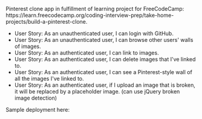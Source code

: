 <p>Pinterest clone app in fulfillment of learning project for FreeCodeCamp: https://learn.freecodecamp.org/coding-interview-prep/take-home-projects/build-a-pinterest-clone.</p>

<ul>
<li>User Story: As an unauthenticated user, I can login with GitHub.</li>
<li>User Story: As an unauthenticated user, I can browse other users' walls of images.</li>
<li>User Story: As an authenticated user, I can link to images.</li>
<li>User Story: As an authenticated user, I can delete images that I've linked to.</li>
<li>User Story: As an authenticated user, I can see a Pinterest-style wall of all the images I've linked to.</li>
<li>User Story: As an authenticated user, if I upload an image that is broken, it will be replaced by a placeholder image. (can use jQuery broken image detection)</li>
</ul>

<p>Sample deployment here: </p>

<!-- https://photoboard.herokuapp.com/ -->
